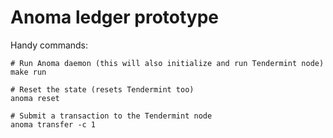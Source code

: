 # Anoma ledger prototype

Handy commands:

```shell
# Run Anoma daemon (this will also initialize and run Tendermint node)
make run

# Reset the state (resets Tendermint too)
anoma reset

# Submit a transaction to the Tendermint node
anoma transfer -c 1
```